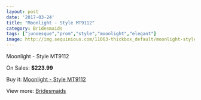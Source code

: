 ```yaml
---
layout: post
date: '2017-03-24'
title: "Moonlight - Style MT9112"
category: Bridesmaids
tags: ["junoesque","prom","style","moonlight","elegant"]
image: http://img.sequinious.com/11063-thickbox_default/moonlight-style-mt9112.jpg
---
```

Moonlight - Style MT9112

On Sales: **$223.99**
<a href="https://www.sequinious.com/bridesmaids/5070-moonlight-style-mt9112.html"><amp-img layout="responsive" width="600" height="600" src="//img.sequinious.com/11063-thickbox_default/moonlight-style-mt9112.jpg" alt="Moonlight - Style MT9112 0" /></a>

Buy it: [Moonlight - Style MT9112](https://www.sequinious.com/bridesmaids/5070-moonlight-style-mt9112.html "Moonlight - Style MT9112")

View more: [Bridesmaids](https://www.sequinious.com/3-bridesmaids "Bridesmaids")